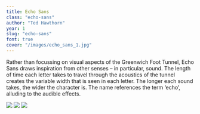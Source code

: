 ```yaml
---
title: Echo Sans
class: "echo-sans"
author: "Ted Hawthorn"
year: 1
slug: "echo-sans"
font: true
cover: "/images/echo_sans_1.jpg"
---
```


Rather than focussing on visual aspects of the Greenwich Foot Tunnel, Echo Sans draws inspiration from other senses – in particular, sound. The length of time each letter takes to travel through the acoustics of the tunnel creates the variable width that is seen in each letter. The longer each sound takes, the wider the character is. The name references the term ‘echo’, alluding to the audible effects.

![](/images/echo_sans_1.jpg)
![](/images/echo_sans_2.jpg)
![](/images/echo_sans_3.jpg)

